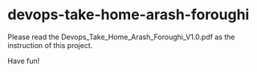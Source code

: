 # devops-take-home-arash-foroughi

Please read the Devops_Take_Home_Arash_Foroughi_V1.0.pdf as the instruction of this project.

Have fun!
